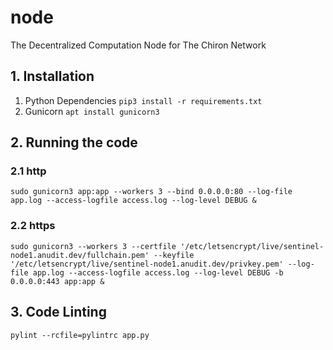 # node
The Decentralized Computation Node for The Chiron Network

## 1. Installation
1. Python Dependencies ```pip3 install -r requirements.txt```
2. Gunicorn ```apt install gunicorn3```

## 2. Running the code

### 2.1 http
```
sudo gunicorn3 app:app --workers 3 --bind 0.0.0.0:80 --log-file app.log --access-logfile access.log --log-level DEBUG &
```

### 2.2 https
```
sudo gunicorn3 --workers 3 --certfile '/etc/letsencrypt/live/sentinel-node1.anudit.dev/fullchain.pem' --keyfile '/etc/letsencrypt/live/sentinel-node1.anudit.dev/privkey.pem' --log-file app.log --access-logfile access.log --log-level DEBUG -b 0.0.0.0:443 app:app &
```

## 3. Code Linting
```
pylint --rcfile=pylintrc app.py
```
